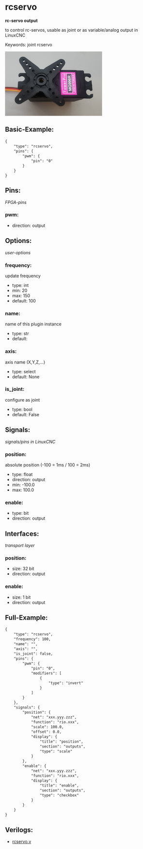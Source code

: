 # rcservo
**rc-servo output**

to control rc-servos, usable as joint or as variable/analog output in LinuxCNC

Keywords: joint rcservo


![image.png](image.png)

## Basic-Example:
```
{
    "type": "rcservo",
    "pins": {
        "pwm": {
            "pin": "0"
        }
    }
}
```

## Pins:
*FPGA-pins*
### pwm:

 * direction: output


## Options:
*user-options*
### frequency:
update frequency

 * type: int
 * min: 20
 * max: 150
 * default: 100

### name:
name of this plugin instance

 * type: str
 * default: 

### axis:
axis name (X,Y,Z,...)

 * type: select
 * default: None

### is_joint:
configure as joint

 * type: bool
 * default: False


## Signals:
*signals/pins in LinuxCNC*
### position:
absolute position (-100 = 1ms / 100 = 2ms)

 * type: float
 * direction: output
 * min: -100.0
 * max: 100.0

### enable:

 * type: bit
 * direction: output


## Interfaces:
*transport layer*
### position:

 * size: 32 bit
 * direction: output

### enable:

 * size: 1 bit
 * direction: output


## Full-Example:
```
{
    "type": "rcservo",
    "frequency": 100,
    "name": "",
    "axis": "",
    "is_joint": false,
    "pins": {
        "pwm": {
            "pin": "0",
            "modifiers": [
                {
                    "type": "invert"
                }
            ]
        }
    },
    "signals": {
        "position": {
            "net": "xxx.yyy.zzz",
            "function": "rio.xxx",
            "scale": 100.0,
            "offset": 0.0,
            "display": {
                "title": "position",
                "section": "outputs",
                "type": "scale"
            }
        },
        "enable": {
            "net": "xxx.yyy.zzz",
            "function": "rio.xxx",
            "display": {
                "title": "enable",
                "section": "outputs",
                "type": "checkbox"
            }
        }
    }
}
```

## Verilogs:
 * [rcservo.v](rcservo.v)
